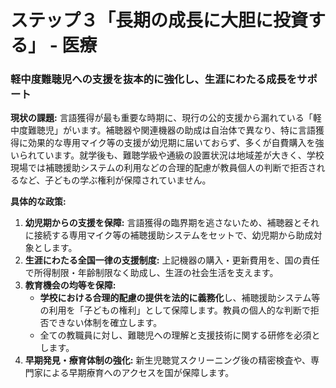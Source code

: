# ステップ３「長期の成長に大胆に投資する」 - 医療

### 軽中度難聴児への支援を抜本的に強化し、生涯にわたる成長をサポート

**現状の課題:**
言語獲得が最も重要な時期に、現行の公的支援から漏れている「軽中度難聴児」がいます。補聴器や関連機器の助成は自治体で異なり、特に言語獲得に効果的な専用マイク等の支援が幼児期に届いておらず、多くが自費購入を強いられています。就学後も、難聴学級や通級の設置状況は地域差が大きく、学校現場では補聴援助システムの利用などの合理的配慮が教員個人の判断で拒否されるなど、子どもの学ぶ権利が保障されていません。

**具体的な政策:**
1. **幼児期からの支援を保障:** 言語獲得の臨界期を逃さないため、補聴器とそれに接続する専用マイク等の補聴援助システムをセットで、幼児期から助成対象とします。
2. **生涯にわたる全国一律の支援制度:** 上記機器の購入・更新費用を、国の責任で所得制限・年齢制限なく助成し、生涯の社会生活を支えます。
3. **教育機会の均等を保障:**
   * **学校における合理的配慮の提供を法的に義務化**し、補聴援助システム等の利用を「子どもの権利」として保障します。教員の個人的な判断で拒否できない体制を確立します。
   * 全ての教職員に対し、難聴児への理解と支援技術に関する研修を必須とします。
4. **早期発見・療育体制の強化:** 新生児聴覚スクリーニング後の精密検査や、専門家による早期療育へのアクセスを国が保障します。